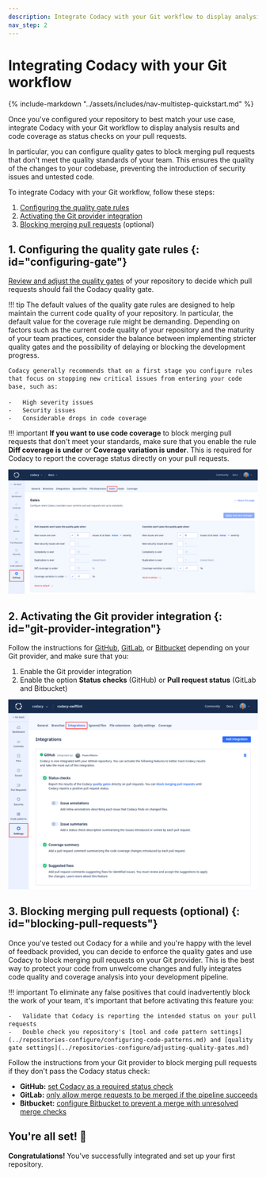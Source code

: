 ```yaml
---
description: Integrate Codacy with your Git workflow to display analysis results and code coverage as status checks on your pull requests and optionally block merging pull requests.
nav_step: 2
---
```


# Integrating Codacy with your Git workflow

<!--TODO PLUTO-532 Review all the content of this page-->

{% include-markdown "../assets/includes/nav-multistep-quickstart.md" %}

Once you've configured your repository to best match your use case, integrate Codacy with your Git workflow to display analysis results and code coverage as status checks on your pull requests.

In particular, you can configure quality gates to block merging pull requests that don't meet the quality standards of your team. This ensures the quality of the changes to your codebase, preventing the introduction of security issues and untested code.

To integrate Codacy with your Git workflow, follow these steps:

1.  [Configuring the quality gate rules](#configuring-gate)
1.  [Activating the Git provider integration](#git-provider-integration)
1.  [Blocking merging pull requests](#blocking-pull-requests) (optional)

## 1. Configuring the quality gate rules {: id="configuring-gate"}

[Review and adjust the quality gates](../repositories-configure/adjusting-quality-gates.md) of your repository to decide which pull requests should fail the Codacy quality gate.

!!! tip
    The default values of the quality gate rules are designed to help maintain the current code quality of your repository. In particular, the default value for the coverage rule might be demanding. Depending on factors such as the current code quality of your repository and the maturity of your team practices, consider the balance between implementing stricter quality gates and the possibility of delaying or blocking the development progress.

    Codacy generally recommends that on a first stage you configure rules that focus on stopping new critical issues from entering your code base, such as:

    -   High severity issues
    -   Security issues
    -   Considerable drops in code coverage

!!! important
    **If you want to use code coverage** to block merging pull requests that don't meet your standards, make sure that you enable the rule **Diff coverage is under** or **Coverage variation is under**. This is required for Codacy to report the coverage status directly on your pull requests.

![Adjusting the quality gates](../repositories-configure/images/quality-settings-gates.png)

## 2. Activating the Git provider integration {: id="git-provider-integration"}

Follow the instructions for [GitHub](../repositories-configure/integrations/github-integration.md#enabling), [GitLab](../repositories-configure/integrations/gitlab-integration.md#enabling), or [Bitbucket](../repositories-configure/integrations/bitbucket-integration.md#enabling) depending on your Git provider, and make sure that you:

1.  Enable the Git provider integration
1.  Enable the option **Status checks** (GitHub) or **Pull request status** (GitLab and Bitbucket)

![Enabling your Git provider integration](../repositories-configure/integrations/images/github-integration.png)

## 3. Blocking merging pull requests (optional) {: id="blocking-pull-requests"}

Once you've tested out Codacy for a while and you're happy with the level of feedback provided, you can decide to enforce the quality gates and use Codacy to block merging pull requests on your Git provider. This is the best way to protect your code from unwelcome changes and fully integrates code quality and coverage analysis into your development pipeline.

!!! important
    To eliminate any false positives that could inadvertently block the work of your team, it's important that before activating this feature you:

    -   Validate that Codacy is reporting the intended status on your pull requests
    -   Double check you repository's [tool and code pattern settings](../repositories-configure/configuring-code-patterns.md) and [quality gate settings](../repositories-configure/adjusting-quality-gates.md)

Follow the instructions from your Git provider to block merging pull requests if they don't pass the Codacy status check:

-   **GitHub:** [set Codacy as a required status check](https://docs.github.com/en/repositories/configuring-branches-and-merges-in-your-repository/defining-the-mergeability-of-pull-requests/managing-a-branch-protection-rule)
-   **GitLab:** [only allow merge requests to be merged if the pipeline succeeds](https://docs.gitlab.com/ee/user/project/merge_requests/merge_when_pipeline_succeeds.html#only-allow-merge-requests-to-be-merged-if-the-pipeline-succeeds)
-   **Bitbucket:** [configure Bitbucket to prevent a merge with unresolved merge checks](https://support.atlassian.com/bitbucket-cloud/docs/suggest-or-require-checks-before-a-merge/)

## You're all set! 🎉

**Congratulations!** You've successfully integrated and set up your first repository.
